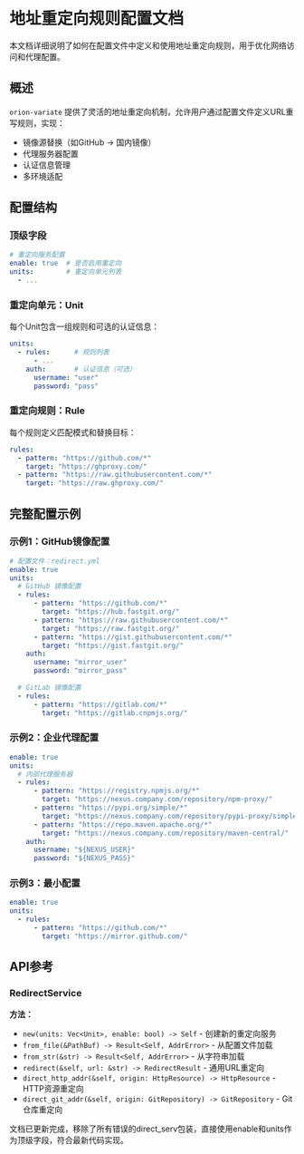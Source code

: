 # 地址重定向规则配置文档

本文档详细说明了如何在配置文件中定义和使用地址重定向规则，用于优化网络访问和代理配置。

## 概述

`orion-variate` 提供了灵活的地址重定向机制，允许用户通过配置文件定义URL重写规则，实现：
- 镜像源替换（如GitHub → 国内镜像）
- 代理服务器配置
- 认证信息管理
- 多环境适配

## 配置结构

### 顶级字段

```yaml
# 重定向服务配置
enable: true  # 是否启用重定向
units:        # 重定向单元列表
  - ...
```

### 重定向单元：Unit

每个Unit包含一组规则和可选的认证信息：

```yaml
units:
  - rules:      # 规则列表
      - ...
    auth:       # 认证信息（可选）
      username: "user"
      password: "pass"
```

### 重定向规则：Rule

每个规则定义匹配模式和替换目标：

```yaml
rules:
  - pattern: "https://github.com/*"
    target: "https://ghproxy.com/"
  - pattern: "https://raw.githubusercontent.com/*"
    target: "https://raw.ghproxy.com/"
```

## 完整配置示例

### 示例1：GitHub镜像配置

```yaml
# 配置文件：redirect.yml
enable: true
units:
  # GitHub 镜像配置
  - rules:
      - pattern: "https://github.com/*"
        target: "https://hub.fastgit.org/"
      - pattern: "https://raw.githubusercontent.com/*"
        target: "https://raw.fastgit.org/"
      - pattern: "https://gist.githubusercontent.com/*"
        target: "https://gist.fastgit.org/"
    auth:
      username: "mirror_user"
      password: "mirror_pass"
  
  # GitLab 镜像配置
  - rules:
      - pattern: "https://gitlab.com/*"
        target: "https://gitlab.cnpmjs.org/"
```

### 示例2：企业代理配置

```yaml
enable: true
units:
  # 内部代理服务器
  - rules:
      - pattern: "https://registry.npmjs.org/*"
        target: "https://nexus.company.com/repository/npm-proxy/"
      - pattern: "https://pypi.org/simple/*"
        target: "https://nexus.company.com/repository/pypi-proxy/simple/"
      - pattern: "https://repo.maven.apache.org/*"
        target: "https://nexus.company.com/repository/maven-central/"
    auth:
      username: "${NEXUS_USER}"
      password: "${NEXUS_PASS}"
```

### 示例3：最小配置

```yaml
enable: true
units:
  - rules:
      - pattern: "https://github.com/*"
        target: "https://mirror.github.com/"
```

## API参考

### RedirectService
**方法：**
- `new(units: Vec<Unit>, enable: bool) -> Self` - 创建新的重定向服务
- `from_file(&PathBuf) -> Result<Self, AddrError>` - 从配置文件加载
- `from_str(&str) -> Result<Self, AddrError>` - 从字符串加载
- `redirect(&self, url: &str) -> RedirectResult` - 通用URL重定向
- `direct_http_addr(&self, origin: HttpResource) -> HttpResource` - HTTP资源重定向
- `direct_git_addr(&self, origin: GitRepository) -> GitRepository` - Git仓库重定向

文档已更新完成，移除了所有错误的direct_serv包装，直接使用enable和units作为顶级字段，符合最新代码实现。